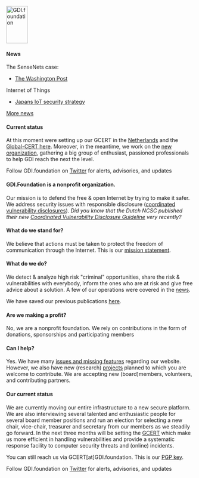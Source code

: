 
<a href="/"><img src="https://gdi.foundation/img/logo.png" alt="GDI.foundation" width="58" height="100" border="0" /></a>

#### News

The SenseNets case: 
- [The Washington Post](https://www.washingtonpost.com/opinions/global-opinions/china-has-turned-xinjiang-into-a-zone-of-repression--and-a-frightening-window-into-the-future/2019/02/23/780092fe-353f-11e9-854a-7a14d7fec96a_story.html?noredirect=on&utm_term=.d8ff825a6842)

Internet of Things
- [Japans IoT security strategy](https://www.bankinfosecurity.com/japans-iot-security-strategy-break-into-devices-a-11977)

[More news](/news)


#### Current status
At this moment were setting up our GCERT in the [Netherlands](https://GCERT.NL) and the [Global-CERT here](https://GCERT.GLOBAL). Moreover, in the meantime, we work on the [new organization](/outlook_2019/), gathering a big group of enthusiast, passioned professionals to help GDI reach the next the level.

Follow GDI.foundation on [Twitter](https://twitter.com/GDI_fdn) for alerts, advisories, and updates 

#### GDI.Foundation is a nonprofit organization. 
Our mission is to defend the free & open Internet by trying to make it safer.
We address security issues with responsible disclosure ([coordinated vulnerability disclosures](https://www.iso.org/standard/45170.html)). *Did you know that the Dutch NCSC published their new [Coordinated Vulnerability Disclosure Guideline](https://www.ncsc.nl/english/current-topics/news/coordinated-vulnerability-disclosure-guideline-supports-organisations-with-their-cvd-policy.html 
) very recently?*

#### What do we stand for?
We believe that actions must be taken to protect the freedom of communication through the Internet. This is our [mission statement](/mission/).

#### What do we do?
We detect & analyze high risk "criminal" opportunities, share the risk & vulnerabilities with everybody, inform the ones who are at risk and give free advice about a solution. A few of our operations were covered in the [news](https://www.google.nl/search?q=GDI.foundation&num=100&tbs=sbd:1&tbm=nws&tbas=0&source=lnt&sa=X&ved=0ahUKEwi4sMS66qvdAhXGIlAKHdTxC-MQpwUIHw&biw=1440&bih=803&dpr=2).

We have saved our previous publications [here](https://github.com/GDI-foundation/website/tree/master/archive).

#### Are we making a profit?
No, we are a nonprofit foundation. We rely on contributions in the form of donations, sponsorships and participating members

#### Can I help?
Yes. We have many [issues and missing features](https://github.com/GDI-foundation/website/issues/) regarding our website.
However, we also have new (research) [projects](https://github.com/GDI-foundation/website/projects/) planned to which you are welcome to contribute. We are accepting new (board)members, volunteers, and contributing partners.

#### Our current status
We are currently moving our entire infrastructure to a new secure platform. We are also interviewing several talented and enthusiastic people for several board member positions and run an election for selecting a new chair, vice-chair, treasurer and secretary from our members as we steadily go forward. In the next three months will be setting the [GCERT](https://github.com/GCERT) which make us more efficient in handling vulnerabilities and provide a systematic response facility to computer security threats and (online) incidents.

You can still reach us via GCERT[at]GDI.foundation. 
This is our [PGP key](https://keybase.io/GDI_FDN/key.asc).

Follow GDI.foundation on [Twitter](https://twitter.com/GDI_fdn) for alerts, advisories, and updates 


